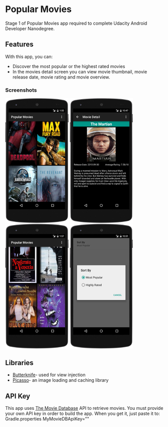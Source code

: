 # Popular Movies

Stage 1 of Popular Movies app required to complete Udacity Android Developer Nanodegree.

## Features

With this app, you can:
* Discover the most popular or the highest rated movies
* In the movies detail screen you can view movie thumbnail, movie release date, movie rating and movie overview.

### Screenshots

<img src="screenshots/Main_Screen.png" width="40%" />
<img src="screenshots/Detail_Screen.png" width="40%" />
<img src="screenshots/Highly_Rated.png" width="40%" />
<img src="screenshots/Settings_Screen.png" width="40%" />

## Libraries

* [Butterknife](http://jakewharton.github.io/butterknife/)- used for view injection
* [Picasso](http://square.github.io/picasso/)- an image loading and caching library

## API Key

This app uses [The Movie Database](https://www.themoviedb.org/documentation/api) API to retrieve movies.
You must provide your own API key in order to build the app. When you get it, just paste it to:
Gradle.properties
MyMovieDBApiKey="<YourAPIKey>"
